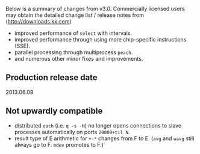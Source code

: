 Below is a summary of changes from v3.0. Commercially licensed users may obtain the detailed change list / release notes from (http://downloads.kx.com)

- improved performance of `select` with intervals.
- improved performance through using more chip-specific instructions (SSE).
- parallel processing through multiprocess `peach`.
- and numerous other minor fixes and improvements.


## Production release date

2013.06.09


## Not upwardly compatible

- distributed `each` (i.e. `q -s -N`) no longer opens connections to slave processes automatically on ports `20000+til N`.
- result type of E arithmetic for `+-*` changes from F to E. (`avg` and `wavg` still always go to F. `mdev` promotes to F.)`

